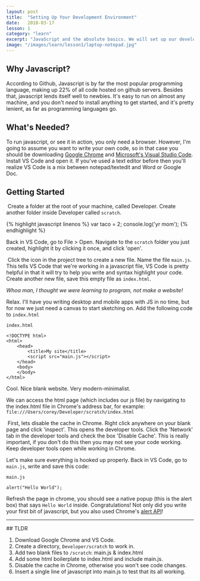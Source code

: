 ```yaml
---
layout: post
title:  "Setting Up Your Development Environment"
date:   2018-03-17
lesson: 1
category: "learn"
excerpt: "JavaScript and the absolute basics. We will set up our development environment and learn to write our very first bit of code."
image: "/images/learn/lesson1/laptop-notepad.jpg"
---
```


## Why Javascript?
According to Github, Javascript is by far the most popular programming language, making up 22% of all code hosted on github servers. Besides that, javascript lends itself well to newbies. It's easy to run on almost any machine, and you don't _need_ to install anything to get started, and it's pretty lenient, as far as programming languages go.

## What's Needed?
To run javascript, or see it in action, you only need a browser. However, I'm going to assume you want to write your own code, so in that case you should be downloading [Google Chrome](https://google.com/chrome) and [Microsoft's Visual Studio Code](https://code.visualstudio.com/). Install VS Code and open it. If you've used a text editor before then you'll realize VS Code is a mix between notepad/textedit and Word or Google Doc.

## Getting Started
<div class="box">
<p class="image"><span class="image right"><img src="{{ "/images/learn/lesson1/scratch.jpg" | absolute_url }}" alt="" /></span>
Create a folder at the root of your machine, called Developer. Create another folder inside Developer called <code>scratch</code>.</p>
</div>

{% highlight javascript linenos %}
var taco = 2;
console.log('yr mom');
{% endhighlight %}

Back in VS Code, go to File > Open. Navigate to the `scratch` folder you just created, highlight it by clicking it once, and click 'open'.

<div class="box">
<p class="image"><span class="image right"><img src="{{ "/images/learn/lesson1/new-file.png" | absolute_url }}" alt="" /></span>
Click the icon in the project tree to create a new file. Name the file <code>main.js</code>. This tells VS Code that we're working in a javascript file, VS Code is pretty helpful in that it will try to help you write and syntax highlight your code. Create another new file, save this empty file as <code>index.html</code>.</p>
</div>

_Whoa man, I thought we were learning to program, not make a website!_

Relax. I'll have you writing desktop and mobile apps with JS in no time, but for now we just need a canvas to start sketching on. Add the following code to `index.html`

`index.html`
```
<!DOCTYPE html>
<html>
    <head>
        <title>My site</title>
        <script src="main.js"></script>
    </head>
    <body>
    </body>
</html>
```

Cool. Nice blank website. Very modern-minimalist.

We can access the html page (which includes our js file) by navigating to the index.html file in Chrome's address bar, for example:
`file:///Users/corey/Developer/scratch/index.html`

<div class="box">
<p class="image"><span class="image right"><img src="{{ "/images/learn/lesson1/disable-cache.png" | absolute_url }}" alt="" /></span>
First, lets disable the cache in Chrome. Right click anywhere on your blank page and click 'inspect'. This opens the developer tools. Click the 'Network' tab in the developer tools and check the box 'Disable Cache'. This is really important, if you don't do this then you may not see your code working. Keep developer tools open while working in Chrome.</p>
</div>

Let's make sure everything is hooked up properly. Back in VS Code, go to `main.js`, write and save this code:

`main.js`
```
alert("Hello World");
```

Refresh the page in chrome, you should see a native popup (this is the alert box) that says `Hello World` inside. Congratulations! Not only did you write your first bit of javascript, but you also used Chrome's [alert API](https://developer.mozilla.org/en-US/docs/Web/API/Window/alert)!

<hr>
## TLDR
<div class="box">
    <ol>
        <li>Download Google Chrome and VS Code.</li>
        <li>Create a directory, <code>Developer/scratch</code> to work in.</li>
        <li>Add two blank files to <code>/scratch</code>: main.js & index.html</li>
        <li>Add some html boilerplate to index.html and include main.js.</li>
        <li>Disable the cache in Chrome, otherwise you won't see code changes.</li>
        <li>Insert a single line of javascript into main.js to test that its all working.</li>
    </ol>
</div>

